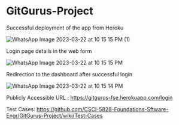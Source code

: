 # GitGurus-Project


Successful deployment of the app from Heroku

![WhatsApp Image 2023-03-22 at 10 15 15 PM (1)](https://user-images.githubusercontent.com/78723743/227103762-a09e87a0-f265-4e94-b9f8-00ec94a59787.jpeg)

Login page details in the web form

![WhatsApp Image 2023-03-22 at 10 15 15 PM](https://user-images.githubusercontent.com/78723743/227103948-81791d5b-6e19-4f7f-93bc-7edfd2d87ff1.jpeg)

Redirection to the dashboard after successful login

![WhatsApp Image 2023-03-22 at 10 15 14 PM](https://user-images.githubusercontent.com/78723743/227104088-241043e7-8f65-452c-8a1c-e3d4f7e9477b.jpeg)

Publicly Accessible URL : https://gitgurus-fse.herokuapp.com/login

Test Cases: https://github.com/CSCI-5828-Foundations-Sftware-Engr/GitGurus-Project/wiki/Test-Cases
